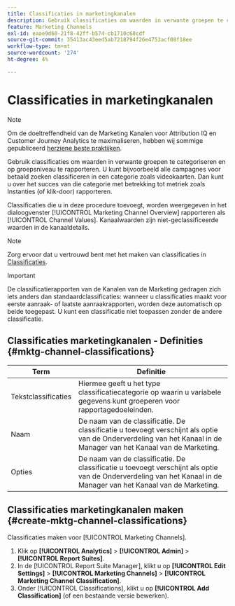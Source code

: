 ```yaml
---
title: Classificaties in marketingkanalen
description: Gebruik classificaties om waarden in verwante groepen te categoriseren en op groepsniveau te rapporteren. U kunt bijvoorbeeld alle campagnes voor betaald zoeken classificeren in een categorie zoals videokaarten. Dan kunt u over het succes van die categorie met betrekking tot metriek zoals Instanties (of klik-door) rapporteren.
feature: Marketing Channels
exl-id: eaae9d60-21f8-42ff-b574-cb1710c68cdf
source-git-commit: 35413ac43eed5ab7218794f26e4753acf08f18ee
workflow-type: tm+mt
source-wordcount: '274'
ht-degree: 4%

---
```


# Classificaties in marketingkanalen

>[!NOTE]
>
>Om de doeltreffendheid van de Marketing Kanalen voor Attribution IQ en Customer Journey Analytics te maximaliseren, hebben wij sommige gepubliceerd [herziene beste praktijken](/help/components/c-marketing-channels/mchannel-best-practices.md).

Gebruik classificaties om waarden in verwante groepen te categoriseren en op groepsniveau te rapporteren. U kunt bijvoorbeeld alle campagnes voor betaald zoeken classificeren in een categorie zoals videokaarten. Dan kunt u over het succes van die categorie met betrekking tot metriek zoals Instanties (of klik-door) rapporteren.

Classificaties die u in deze procedure toevoegt, worden weergegeven in het dialoogvenster [!UICONTROL Marketing Channel Overview] rapporteren als [!UICONTROL Channel Values]. Kanaalwaarden zijn niet-geclassificeerde waarden in de kanaaldetails.

>[!NOTE]
>
>Zorg ervoor dat u vertrouwd bent met het maken van classificaties in [Classificaties](/help/components/classifications/c-classifications.md).

>[!IMPORTANT]
>
>De classificatierapporten van de Kanalen van de Marketing gedragen zich iets anders dan standaardclassificaties: wanneer u classificaties maakt voor eerste aanraak- of laatste aanraakrapporten, worden deze automatisch op beide toegepast. U kunt een classificatie niet toepassen zonder de andere classificatie.

## Classificaties marketingkanalen - Definities {#mktg-channel-classifications}

| Term | Definitie |
|--- |--- |
| Tekstclassificaties | Hiermee geeft u het type classificatiecategorie op waarin u variabele gegevens kunt groeperen voor rapportagedoeleinden. |
| Naam | De naam van de classificatie. De classificatie u toevoegt verschijnt als optie van de Onderverdeling van het Kanaal in de Manager van het Kanaal van de Marketing. |
| Opties | De naam van de classificatie. De classificatie u toevoegt verschijnt als optie van de Onderverdeling van het Kanaal in de Manager van het Kanaal van de Marketing. |

## Classificaties marketingkanalen maken {#create-mktg-channel-classifications}

Classificaties maken voor [!UICONTROL Marketing Channels].

1. Klik op **[!UICONTROL Analytics]** > **[!UICONTROL Admin]** > **[!UICONTROL Report Suites]**.
1. In de [!UICONTROL Report Suite Manager], klikt u op **[!UICONTROL Edit Settings]** > **[!UICONTROL Marketing Channels]** > **[!UICONTROL Marketing Channel Classification]**.
1. Onder [!UICONTROL Classifications], klikt u op **[!UICONTROL Add Classification]** (of een bestaande versie bewerken).
